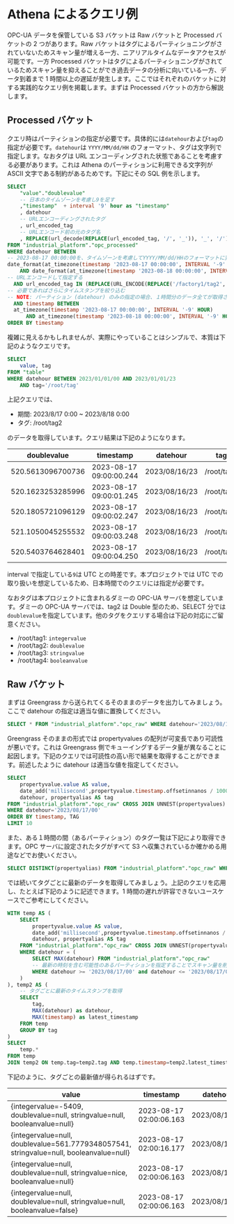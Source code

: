# Athena によるクエリ例

OPC-UA データを保管している S3 バケットは Raw バケットと Processed バケットの 2 つがあります。Raw バケットはタグによるパーティショニングがされていないためスキャン量が増える一方、ニアリアルタイムなデータアクセスが可能です。一方 Processed バケットはタグによるパーティショニングがされているためスキャン量を抑えることができ過去データの分析に向いている一方、データ到着まで 1 時間以上の遅延が発生します。ここではそれぞれのバケットに対する実践的なクエリ例を掲載します。まずは Processed バケットの方から解説します。

## Processed バケット

クエリ時はパーティションの指定が必要です。具体的には`datehour`および`tag`の指定が必要です。`datehour`は `YYYY/MM/dd/HH` のフォーマット、タグは文字列で指定します。なおタグは URL エンコーディングされた状態であることを考慮する必要があります。これは Athena のパーティションに利用できる文字列が ASCII 文字である制約があるためです。下記にその SQL 例を示します。

```sql
SELECT
    "value"."doublevalue"
    -- 日本のタイムゾーンを考慮し9を足す
    ,"timestamp"  + interval '9' hour as "timestamp"
    , datehour
    -- URLエンコーディングされたタグ
    , url_encoded_tag
    -- URLエンコード前の元のタグ名
    , REPLACE(url_decode(REPLACE(url_encoded_tag, '/', '_')), '_', '/') as tag
FROM "industrial_platform"."opc_processed"
WHERE datehour BETWEEN
-- 2023-08-17 00:00:00を、タイムゾーンを考慮してYYYY/MM/dd/HHのフォーマットに変換する
date_format(at_timezone(timestamp '2023-08-17 00:00:00', INTERVAL '-9' HOUR), '%Y/%m/%d/%H')
    AND date_format(at_timezone(timestamp '2023-08-18 00:00:00', INTERVAL '-9' HOUR), '%Y/%m/%d/%H')
-- URLエンコードして指定する
  AND url_encoded_tag IN (REPLACE(URL_ENCODE(REPLACE('/factory1/tag2', '/', '_')), '_', '/'))
-- 必要であればさらにタイムスタンプを絞り込む
-- NOTE: パーティション (datehour) のみの指定の場合、１時間分のデータ全てが取得されます
  AND timestamp BETWEEN
  at_timezone(timestamp '2023-08-17 00:00:00', INTERVAL '-9' HOUR)
      AND at_timezone(timestamp '2023-08-18 00:00:00', INTERVAL '-9' HOUR)
ORDER BY timestamp
```

複雑に見えるかもしれませんが、実際にやっていることはシンプルで、本質は下記のようなクエリです。

```sql
SELECT
    value, tag
FROM "table"
WHERE datehour BETWEEN 2023/01/01/00 AND 2023/01/01/23
    AND tag='/root/tag'
```

上記クエリでは、

- 期間: 2023/8/17 0:00 ~ 2023/8/18 0:00
- タグ: /root/tag2

のデータを取得しています。クエリ結果は下記のようになります。

| doublevalue       | timestamp               | datehour      | tag        |
| ----------------- | ----------------------- | ------------- | ---------- |
| 520.5613096700736 | 2023-08-17 09:00:00.244 | 2023/08/16/23 | /root/tag2 |
| 520.1623253285996 | 2023-08-17 09:00:01.245 | 2023/08/16/23 | /root/tag2 |
| 520.1805721096129 | 2023-08-17 09:00:02.247 | 2023/08/16/23 | /root/tag2 |
| 521.1050045255532 | 2023-08-17 09:00:03.248 | 2023/08/16/23 | /root/tag2 |
| 520.5403764628401 | 2023-08-17 09:00:04.250 | 2023/08/16/23 | /root/tag2 |

interval で指定している`9`は UTC との時差です。本プロジェクトでは UTC での取り扱いを想定しているため、日本時間でのクエリには指定が必要です。

なおタグは本プロジェクトに含まれるダミーの OPC-UA サーバを想定しています。ダミーの OPC-UA サーバでは、tag2 は Double 型のため、SELECT 分では`doublevalue`を指定しています。他のタグをクエリする場合は下記の対応にご留意ください。

- /root/tag1: `integervalue`
- /root/tag2: `doublevalue`
- /root/tag3: `stringvalue`
- /root/tag4: `booleanvalue`

## Raw バケット

まずは Greengrass から送られてくるそのままのデータを出力してみましょう。ここで datehour の指定は適当な値に置換してください。

```sql
SELECT * FROM "industrial_platform"."opc_raw" WHERE datehour='2023/08/17/00' LIMIT 10
```

Greengrass そのままの形式では propertyvalues の配列が可変長であり可読性が悪いです。これは Greengrass 側でキューイングするデータ量が異なることに起因します。下記のクエリでは可読性の高い形で結果を取得することができます。前述したように datehour は適当な値を指定してください。

```sql
SELECT
    propertyvalue.value AS value,
    date_add('millisecond',propertyvalue.timestamp.offsetinnanos / 1000000,from_unixtime(propertyvalue.timestamp.timeinSeconds)) as timestamp,
    datehour, propertyalias AS tag
FROM "industrial_platform"."opc_raw" CROSS JOIN UNNEST(propertyvalues) AS t(propertyvalue)
WHERE datehour='2023/08/17/00'
ORDER BY timestamp, TAG
LIMIT 10

```

また、ある１時間の間（あるパーティション）のタグ一覧は下記により取得できます。OPC サーバに設定されたタグがすべて S3 へ収集されているか確かめる用途などでお使いください。

```sql
SELECT DISTINCT(propertyalias) FROM "industrial_platform"."opc_raw" WHERE datehour='2023/11/02/14' order by propertyalias
```

では続いてタグごとに最新のデータを取得してみましょう。上記のクエリを応用し、たとえば下記のように記述できます。1 時間の遅れが許容できないユースケースでご参考にしてください。

```sql
WITH temp AS (
    SELECT
        propertyvalue.value AS value,
        date_add('millisecond',propertyvalue.timestamp.offsetinnanos / 1000000,from_unixtime(propertyvalue.timestamp.timeinSeconds)) as timestamp,
        datehour, propertyalias AS tag
    FROM "industrial_platform"."opc_raw" CROSS JOIN UNNEST(propertyvalues) AS t(propertyvalue)
    WHERE datehour = (
        SELECT MAX(datehour) FROM "industrial_platform"."opc_raw"
        -- 最新の時刻を含む可能性のあるパーティションを指定することでスキャン量を削減する
        WHERE datehour >= '2023/08/17/00' and datehour <= '2023/08/17/01'
    )
), temp2 AS (
    -- タグごとに最新のタイムスタンプを取得
    SELECT
        tag,
        MAX(datehour) as datehour,
        MAX(timestamp) as latest_timestamp
    FROM temp
    GROUP BY tag
)
SELECT
    temp.*
FROM temp
JOIN temp2 ON temp.tag=temp2.tag AND temp.timestamp=temp2.latest_timestamp
```

下記のように、タグごとの最新値が得られるはずです。

| value                                                                                   | timestamp               | datehour      | tag        |
| --------------------------------------------------------------------------------------- | ----------------------- | ------------- | ---------- |
| {integervalue=-5409, doublevalue=null, stringvalue=null, booleanvalue=null}             | 2023-08-17 02:00:06.163 | 2023/08/17/01 | /root/tag1 |
| {integervalue=null, doublevalue=561.7779348057541, stringvalue=null, booleanvalue=null} | 2023-08-17 02:00:16.177 | 2023/08/17/01 | /root/tag2 |
| {integervalue=null, doublevalue=null, stringvalue=nice, booleanvalue=null}              | 2023-08-17 02:00:06.163 | 2023/08/17/01 | /root/tag3 |
| {integervalue=null, doublevalue=null, stringvalue=null, booleanvalue=false}             | 2023-08-17 02:00:06.163 | 2023/08/17/01 | /root/tag4 |
